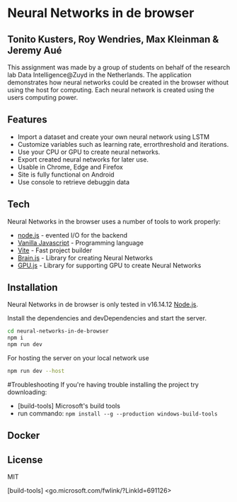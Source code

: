 # Neural Networks in de browser
## Tonito Kusters, Roy Wendries, Max Kleinman & Jeremy Aué

This assignment was made by a group of students on behalf of the research lab Data Intelligence@Zuyd in the Netherlands.
The application demonstrates how neural networks could be created in the browser without using the host
for computing. Each neural network is created using the users computing power. 

## Features

- Import a dataset and create your own neural network using LSTM
- Customize variables such as learning rate, errorthreshold and iterations.
- Use your CPU or GPU to create neural networks.
- Export created neural networks for later use.
- Usable in Chrome, Edge and Firefox
- Site is fully functional on Android
- Use console to retrieve debuggin data

## Tech

Neural Networks in the browser uses a number of tools to work properly:
- [node.js] - evented I/O for the backend
- [Vanilla Javascript] - Programming language
- [Vite] - Fast project builder
- [Brain.js] - Library for creating Neural Networks
- [GPU.js] - Library for supporting GPU to create Neural Networks

## Installation

Neural Networks in de browser is only tested in v16.14.12 [Node.js](https://nodejs.org/).

Install the dependencies and devDependencies and start the server.

```sh
cd neural-networks-in-de-browser
npm i
npm run dev
```

For hosting the server on your local network use

```sh
npm run dev --host
```


#Troubleshooting
If you're having trouble installing the project try downloading:
- [build-tools] Microsoft's build tools
- run commando: ```npm install --g --production windows-build-tools```
         



## Docker




## License

MIT


[//]: # (These are reference links used in the body of this note and get stripped out when the markdown processor does its job. There is no need to format nicely because it shouldn't be seen. Thanks SO - http://stackoverflow.com/questions/4823468/store-comments-in-markdown-syntax)

   [Vite]: <https://vitejs.dev/guide/#scaffolding-your-first-vite-project>
   [Brain.js]: <https://brain.js.org/#/getting-started>
   [node.js]: <https://nodejs.org/en/>
   [GPU.js]: <https://gpu.rocks/#/>
   [Vanilla Javascript]: <https://nl.wikipedia.org/wiki/JavaScript>
   [build-tools] <go.microsoft.com/fwlink/?LinkId=691126>
